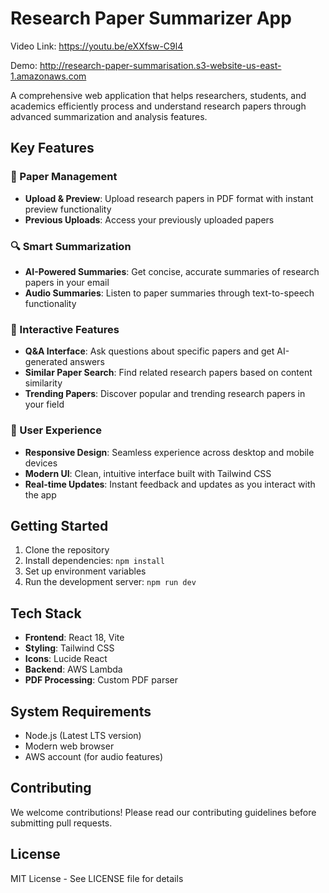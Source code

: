 # Research Paper Summarizer App

Video Link: https://youtu.be/eXXfsw-C9l4

Demo: http://research-paper-summarisation.s3-website-us-east-1.amazonaws.com

A comprehensive web application that helps researchers, students, and academics efficiently process and understand research papers through advanced summarization and analysis features.

## Key Features

### 📄 Paper Management
- **Upload & Preview**: Upload research papers in PDF format with instant preview functionality
- **Previous Uploads**: Access your previously uploaded papers

### 🔍 Smart Summarization
- **AI-Powered Summaries**: Get concise, accurate summaries of research papers in your email
- **Audio Summaries**: Listen to paper summaries through text-to-speech functionality

### 🤖 Interactive Features
- **Q&A Interface**: Ask questions about specific papers and get AI-generated answers
- **Similar Paper Search**: Find related research papers based on content similarity
- **Trending Papers**: Discover popular and trending research papers in your field

### 🎯 User Experience
- **Responsive Design**: Seamless experience across desktop and mobile devices
- **Modern UI**: Clean, intuitive interface built with Tailwind CSS
- **Real-time Updates**: Instant feedback and updates as you interact with the app

## Getting Started

1. Clone the repository
2. Install dependencies: `npm install`
3. Set up environment variables
4. Run the development server: `npm run dev`

## Tech Stack

- **Frontend**: React 18, Vite
- **Styling**: Tailwind CSS
- **Icons**: Lucide React
- **Backend**: AWS Lambda
- **PDF Processing**: Custom PDF parser

## System Requirements

- Node.js (Latest LTS version)
- Modern web browser
- AWS account (for audio features)

## Contributing

We welcome contributions! Please read our contributing guidelines before submitting pull requests.

## License

MIT License - See LICENSE file for details
